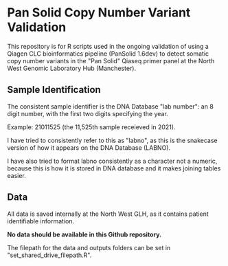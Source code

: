 # Pan Solid Copy Number Variant Validation

This repository is for R scripts used in the ongoing validation of using a Qiagen CLC bioinformatics pipeline (PanSolid 1.6dev) to detect somatic copy number variants in the "Pan Solid" Qiaseq primer panel at the North West Genomic Laboratory Hub (Manchester).

## Sample Identification

The consistent sample identifier is the DNA Database "lab number": an 8 digit number, with the first two digits specifying the year.

Example: 21011525 (the 11,525th sample receieved in 2021).

I have tried to consistently refer to this as "labno", as this is the snakecase version of how it appears on the DNA Database (LABNO).

I have also tried to format labno consistently as a character not a numeric, because this is how it is stored in DNA database and it makes joining tables easier.

## Data

All data is saved internally at the North West GLH, as it contains patient identifiable information. 

**No data should be available in this Github repository.**

The filepath for the data and outputs folders can be set in "set_shared_drive_filepath.R". 
